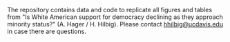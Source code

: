 The repository contains data and code to replicate all figures and tables from "Is White American support for democracy declining as they approach minority status?" (A. Hager / H. Hilbig). Please contact hhilbig@ucdavis.edu in case there are questions.
